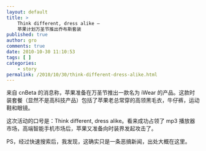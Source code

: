 ```yaml
---
layout: default
title: >
    Think different, dress alike –
    苹果计划万圣节推出乔布斯套装
published: true
author: gro
comments: true
date: 2010-10-30 11:10:53
tags: [ ]
categories:
    - story
permalink: /2010/10/30/think-different-dress-alike.html
---
```

来自 cnBeta 的消息称，苹果准备在万圣节推出一款名为 iWear 的产品。这款时装套餐（显然不是高科技产品）包括了苹果老总常穿的高领黑毛衣，牛仔裤，运动鞋和眼镜。

这次活动的口号是：Think different, dress alike。看来成功占领了 mp3 播放器市场，高端智能手机市场后，苹果又准备向时装界发起攻击了。

[][1]

PS，经过快速搜索后，我发现，这确实只是一条恶搞新闻，出处大概在这里。

 [1]: http://getfreeware.net/wp-content/uploads/2010/10/window_iwear.jpg